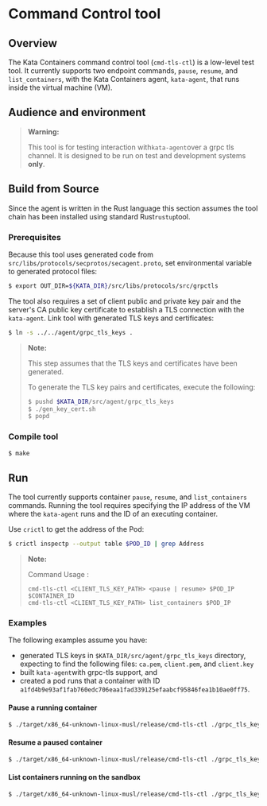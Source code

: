 # Command Control tool

## Overview

The Kata Containers command control tool (`cmd-tls-ctl`) is a low-level test
tool. It currently supports two endpoint commands, `pause`, `resume`, and` list_containers`, with
the Kata Containers agent, `kata-agent`, that runs inside the virtual machine (VM).

## Audience and environment

> **Warning:**
>
> This tool is for testing interaction with`kata-agent`over a grpc tls channel.
> It is designed to be run on test and development systems **only**.

## Build from Source

Since the agent is written in the Rust language this section assumes the tool
chain has been installed using standard Rust`rustup`tool.

### Prerequisites

Because this tool uses generated code from `src/libs/protocols/secprotos/secagent.proto`, set environmental variable to generated protocol files:

```bash
$ export OUT_DIR=${KATA_DIR}/src/libs/protocols/src/grpctls
```
    
The tool also requires a set of client public and private key pair and the
server's CA public key certificate to establish a TLS connection with the `kata-agent`. Link tool with generated TLS keys and certificates:

```bash
$ ln -s ../../agent/grpc_tls_keys .
```

> **Note:**
>
> This step assumes that the TLS keys and certificates have been generated.
>
> To generate the TLS key pairs and certificates, execute the following: 
>```sh 
>$ pushd $KATA_DIR/src/agent/grpc_tls_keys
>$ ./gen_key_cert.sh
>$ popd
>```

### Compile tool

```bash
$ make
```   
        
## Run

The tool currently supports container `pause`, `resume`, and `list_containers` commands. Running the tool requires specifying the IP address of the VM where the `kata-agent` runs and the ID of an executing container.

Use `crictl` to get the address of the Pod:

```sh
$ crictl inspectp --output table $POD_ID | grep Address
```

> **Note:**
>
> Command Usage : 
>
> `cmd-tls-ctl <CLIENT_TLS_KEY_PATH> <pause | resume> $POD_IP  $CONTAINER_ID`    
> `cmd-tls-ctl <CLIENT_TLS_KEY_PATH> list_containers $POD_IP`      
         

### Examples

The following examples assume you have:

- generated TLS keys in `$KATA_DIR/src/agent/grpc_tls_keys` directory, expecting to find the following files: `ca.pem`, `client.pem`, and `client.key`
- built `kata-agent`with grpc-tls support, and
- created a pod runs that a container with ID `a1fd4b9e93af1fab760edc706eaa1fad339125efaabcf95846fea1b10ae0ff75`.

#### Pause a running container 

```bash
$ ./target/x86_64-unknown-linux-musl/release/cmd-tls-ctl ./grpc_tls_keys pause 10.89.0.18 a1fd4b9e93af1fab760edc706eaa1fad339125efaabcf95846fea1b10ae0ff75
 ```
    
#### Resume a paused container 

```bash
$ ./target/x86_64-unknown-linux-musl/release/cmd-tls-ctl ./grpc_tls_keys resume 10.89.0.18 a1fd4b9e93af1fab760edc706eaa1fad339125efaabcf95846fea1b10ae0ff75
```

#### List containers running on the sandbox 
```bash
$ ./target/x86_64-unknown-linux-musl/release/cmd-tls-ctl ./grpc_tls_keys listcontainers 10.89.0.18 
```




